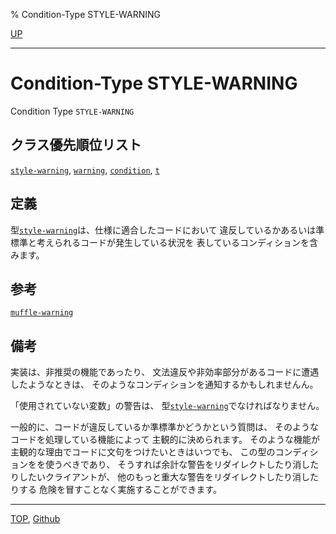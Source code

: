 % Condition-Type STYLE-WARNING

[UP](9.2.html)  

---

# Condition-Type **STYLE-WARNING**


Condition Type `STYLE-WARNING`


## クラス優先順位リスト

[`style-warning`](9.2.style-warning.html),
[`warning`](9.2.warning.html),
[`condition`](9.2.condition.html),
[`t`](4.4.t-system-class.html)


## 定義

型[`style-warning`](9.2.style-warning.html)は、仕様に適合したコードにおいて
違反しているかあるいは準標準と考えられるコードが発生している状況を
表しているコンディションを含みます。


## 参考

[`muffle-warning`](9.2.restart-function.html)


## 備考

実装は、非推奨の機能であったり、
文法違反や非効率部分があるコードに遭遇したようなときは、
そのようなコンディションを通知するかもしれませんん。

「使用されていない変数」の警告は、
型[`style-warning`](9.2.style-warning.html)でなければなりません。

一般的に、コードが違反しているか準標準かどうかという質問は、
そのようなコードを処理している機能によって
主観的に決められます。
そのような機能が主観的な理由でコードに文句をつけたいときはいつでも、
この型のコンディションをを使うべきであり、
そうすれば余計な警告をリダイレクトしたり消したりしたいクライアントが、
他のもっと重大な警告をリダイレクトしたり消したりする
危険を冒すことなく実施することができます。


---
[TOP](index.html),  [Github](https://github.com/nptcl/npt-japanese)

